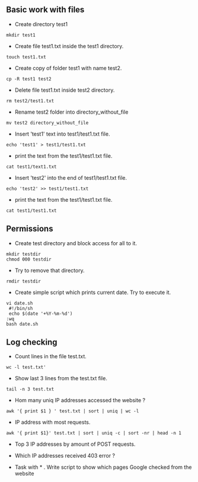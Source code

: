 ## Basic work with files

-    Create directory test1    
```console   
mkdir test1       
```  
- Create file test1.txt inside the test1 directory.  
```console  
touch test1.txt  
```   
-    Create copy of folder test1 with name test2.   
```console 
cp -R test1 test2  
```    
-    Delete file test1.txt inside test2 directory.  
```console  
rm test2/test1.txt  
```    
-    Rename test2 folder into directory_without_file
```console  
mv test2 directory_without_file  
```  
-    Insert 'test1' text into test1/test1.txt file.  
```console 
echo 'test1' > test1/test1.txt  
```  
-    print the text from the test1/test1.txt file.
```console  
cat test1/text1.txt
```    
-    Insert 'test2' into the end of test1/test1.txt file.  
```console  
echo 'test2' >> test1/test1.txt  
```
-    print the text from the test1/test1.txt file.
```console  
cat test1/test1.txt  
```   
## Permissions

-   Create test directory and block access for all to it.
```console  
mkdir testdir      
chmod 000 testdir  
```  
-   Try to remove that directory.
```console 
rmdir testdir  
```  

-    Create simple script which prints current date. Try to execute it.
```console  
vi date.sh    
 #!/bin/sh       
 echo $(date '+%Y-%m-%d')   
:wq    
bash date.sh  
```   

## Log checking

-  Count lines in the file test.txt.
```console   
wc -l test.txt'  
```  

- Show last 3 lines from the test.txt file. 
```console  
tail -n 3 test.txt  
```  

-  Hom many uniq IP addresses accessed the website ? 
```console  
awk '{ print $1 } ' test.txt | sort | uniq | wc -l  
```  

-  IP address with most requests.  
```console  
awk '{ print $1}' test.txt | sort | uniq -c | sort -nr | head -n 1  
```  

-  Top 3 IP addresses by amount of POST requests.


-  Which IP addresses received 403 error ? 


- Task with * . Write script to show which pages Google checked from the website 

